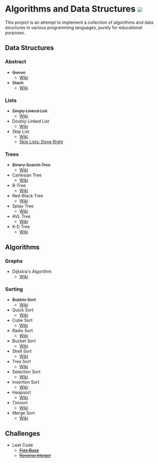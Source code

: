 # Algorithms and Data Structures ![](https://travis-ci.org/Introvertuous/algorithms_and_data_structures.svg?branch=master)

This project is an attempt to implement a collection of algorithms and data structures in various programming languages, purely for educational purposes.

## Data Structures

### Abstract
- ~~Queue~~
  - [Wiki](https://en.wikipedia.org/wiki/Queue_(abstract_data_type))
- ~~Stack~~
  - [Wiki](https://en.wikipedia.org/wiki/Stack_(abstract_data_type))

### Lists
- ~~Singly Linked List~~
  - [Wiki](https://en.wikipedia.org/wiki/Linked_list)
- Doubly Linked List
  - [Wiki](https://en.wikipedia.org/wiki/Linked_list)
- Skip List
  - [Wiki](https://en.wikipedia.org/wiki/Skip_list)
  - [Skip Lists: Done Right](http://ticki.github.io/blog/skip-lists-done-right/)

### Trees
- ~~Binary Search Tree~~
  - [Wiki](https://en.wikipedia.org/wiki/Binary_search_tree)
- Cartesian Tree
  - [Wiki](https://en.wikipedia.org/wiki/Cartesian_tree)
- B-Tree
  - [Wiki](https://en.wikipedia.org/wiki/B-tree)
- Red-Black Tree
  - [Wiki](https://en.wikipedia.org/wiki/Red%E2%80%93black_tree)
- Splay Tree
  - [Wiki](https://en.wikipedia.org/wiki/Splay_tree)
- AVL Tree
  - [Wiki](https://en.wikipedia.org/wiki/AVL_tree)
- K-D Tree
  - [Wiki](https://en.wikipedia.org/wiki/K-d_tree)

## Algorithms

### Graphs
- Dijkstra's Algorithm
  - [Wiki](https://en.wikipedia.org/wiki/Dijkstra%27s_algorithm)

### Sorting
- ~~Bubble Sort~~
  - [Wiki](https://en.wikipedia.org/wiki/Bubble_sort)
- Quick Sort
  - [Wiki](https://en.wikipedia.org/wiki/Quicksort)
- Cube Sort
  - [Wiki](https://en.wikipedia.org/wiki/Cubesort)
- Radix Sort
  - [Wiki](https://en.wikipedia.org/wiki/Radix_sort)
- Bucket Sort
  - [Wiki](https://en.wikipedia.org/wiki/Bucket_sort)
- Shell Sort
  - [Wiki](https://en.wikipedia.org/wiki/Shellsort)
- Tree Sort
  - [Wiki](https://en.wikipedia.org/wiki/Tree_sort)
- Selection Sort
  - [Wiki](https://en.wikipedia.org/wiki/Selection_sort)
- Insertion Sort
  - [Wiki](https://en.wikipedia.org/wiki/Insertion_sort)
- Heapsort
  - [Wiki](https://en.wikipedia.org/wiki/Heapsort)
- Timsort
  - [Wiki](https://en.wikipedia.org/wiki/Timsort)
- Merge Sort
  - [Wiki](https://en.wikipedia.org/wiki/Merge_sort)

## Challenges
- Leet Code
  - ~~[Fizz Buzz](https://leetcode.com/problems/fizz-buzz/)~~
  - ~~[Reverse Integer](https://leetcode.com/problems/reverse-integer/)~~
